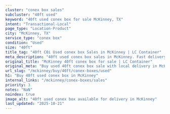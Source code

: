 ```yaml
---
cluster: "conex box sales"
subcluster: "40ft used"
keyword: "40ft used conex box for sale McKinney, TX"
intent: "Transactional-Local"
page_type: "Location-Product"
city: "McKinney, TX"
service_type: "conex box"
condition: "Used"
size: "40ft"
title_tag: "40ft C0i Used conex box Sales in McKinney | LC Container"
meta_description: "40ft used conex box sales in McKinney. Fast delivery, competitive pricing. Serving conex boxes area. Quote ID: MGU. Call (214) 524-4168 for your free quote today."
original_title: "McKinney 40ft conex box for sale | LC Container"
original_meta: "Buy used 40ft conex box sale with local delivery in McKinney, TX. LC Container — local Since 2003. Request a fast quote today."
url_slug: "/mckinney/buy/40ft/conex-boxes/used"
h1: "Buy 40ft used conex box in McKinney"
internal_links: "/mckinney/conex-boxes/sales"
priority: 3
notes: "NaN"
noindex: true
image_alt: "40ft used conex box available for delivery in McKinney"
last_updated: "2025-10-21"
---
```


<!-- TODO: Add unique city/inventory copy, images, and internal links here. -->
